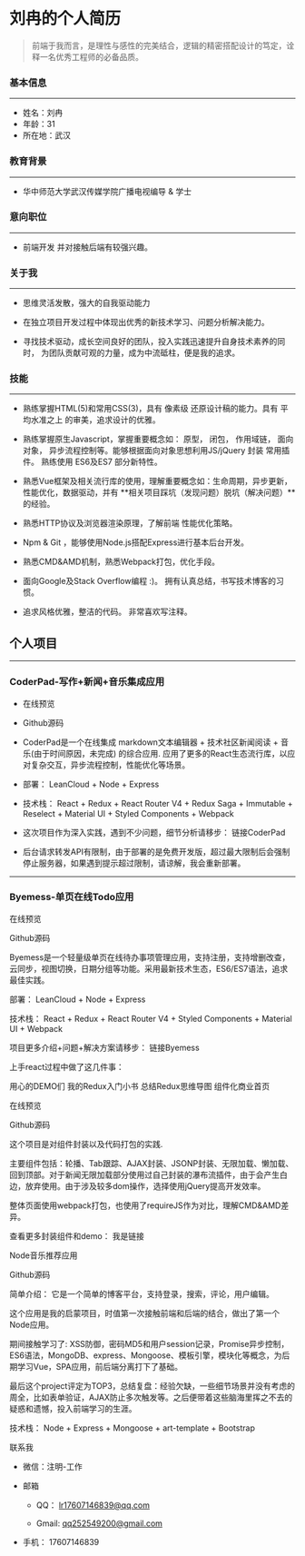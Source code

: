# 刘冉的个人简历

>前端于我而言，是理性与感性的完美结合，逻辑的精密搭配设计的笃定，诠释一名优秀工程师的必备品质。

### 基本信息

---

* 姓名：刘冉
* 年龄：31
* 所在地：武汉

### 教育背景

---

* 华中师范大学武汉传媒学院广播电视编导 & 学士

### 意向职位

---

* 前端开发 并对接触后端有较强兴趣。

### 关于我

---

* 思维灵活发散，强大的自我驱动能力

* 在独立项目开发过程中体现出优秀的新技术学习、问题分析解决能力。

* 寻找技术驱动，成长空间良好的团队，投入实践迅速提升自身技术素养的同时， 为团队贡献可观的力量，成为中流砥柱，便是我的追求。

### 技能

---

- 熟练掌握HTML(5)和常用CSS(3)，具有 像素级 还原设计稿的能力。具有 平均水准之上 的审美，追求设计的优雅。

- 熟练掌握原生Javascript，掌握重要概念如： 原型， 闭包， 作用域链， 面向对象， 异步流程控制等。能够根据面向对象思想利用JS/jQuery 封装 常用插件。 熟练使用 ES6及ES7 部分新特性。

- 熟悉Vue框架及相关流行库的使用，理解重要概念如：生命周期，异步更新，性能优化，数据驱动，并有 **相关项目踩坑（发现问题）脱坑（解决问题）**的经验。

- 熟悉HTTP协议及浏览器渲染原理，了解前端 性能优化策略。

- Npm & Git ，能够使用Node.js搭配Express进行基本后台开发。

- 熟悉CMD&AMD机制，熟悉Webpack打包，优化手段。

- 面向Google及Stack Overflow编程 :)。 拥有认真总结，书写技术博客的习惯。

- 追求风格优雅，整洁的代码。 非常喜欢写注释。

## 个人项目

---

### CoderPad-写作+新闻+音乐集成应用

- 在线预览

- Github源码

- CoderPad是一个在线集成 markdown文本编辑器 + 技术社区新闻阅读 + 音乐(由于时间原因，未完成) 的综合应用. 应用了更多的React生态流行库，以应对复杂交互，异步流程控制，性能优化等场景。

- 部署： LeanCloud + Node + Express

- 技术栈： React + Redux + React Router V4 + Redux Saga + Immutable + Reselect + Material UI + Styled Components + Webpack

- 这次项目作为深入实践，遇到不少问题，细节分析请移步： 链接CoderPad

- 后台请求转发API有限制，由于部署的是免费开发版，超过最大限制后会强制停止服务器，如果遇到提示超过限制，请谅解，我会重新部署。

***

### Byemess-单页在线Todo应用

在线预览

Github源码

Byemess是一个轻量级单页在线待办事项管理应用，支持注册，支持增删改查，云同步，视图切换，日期分组等功能。采用最新技术生态，ES6/ES7语法，追求最佳实践。

部署： LeanCloud + Node + Express

技术栈： React + Redux + React Router V4 + Styled Components + Material UI + Webpack

项目更多介绍+问题+解决方案请移步： 链接Byemess

上手react过程中做了这几件事：

用心的DEMO们
我的Redux入门小书
总结Redux思维导图
组件化商业首页

在线预览

Github源码

这个项目是对组件封装以及代码打包的实践.

主要组件包括：轮播、Tab跟踪、AJAX封装、JSONP封装、无限加载、懒加载、回到顶部。对于新闻无限加载部分使用过自己封装的瀑布流插件，由于会产生白边，放弃使用。由于涉及较多dom操作，选择使用jQuery提高开发效率。

整体页面使用webpack打包，也使用了requireJS作为对比，理解CMD&AMD差异。

查看更多封装组件和demo： 我是链接

Node音乐推荐应用

Github源码

简单介绍： 它是一个简单的博客平台，支持登录，搜索，评论，用户编辑。

这个应用是我的启蒙项目，时值第一次接触前端和后端的结合，做出了第一个Node应用。

期间接触学习了: XSS防御，密码MD5和用户session记录，Promise异步控制，ES6语法，MongoDB、express、Mongoose、模板引擎，模块化等概念，为后期学习Vue，SPA应用，前后端分离打下了基础。

最后这个project评定为TOP3，总结复盘：经验欠缺，一些细节场景并没有考虑的周全，比如表单验证，AJAX防止多次触发等。之后便带着这些脑海里挥之不去的疑惑和遗憾，投入前端学习的生涯。

技术栈： Node + Express + Mongoose + art-template + Bootstrap

联系我

- 微信：注明-工作

- 邮箱
  - QQ： lr17607146839@qq.com

  - Gmail: qq252549200@gmail.com
- 手机： 17607146839
